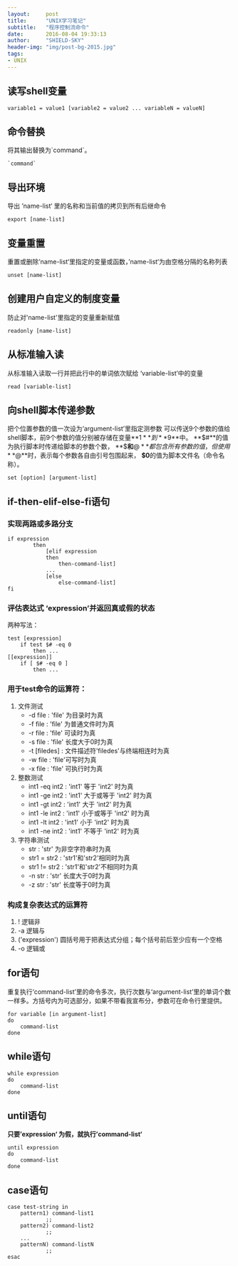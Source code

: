 ```yaml
---
layout:     post
title:      "UNIX学习笔记"
subtitle:   "程序控制流命令"
date:       2016-08-04 19:33:13
author:     "SHIELD-SKY"
header-img: "img/post-bg-2015.jpg"
tags:
- UNIX
---
```

## 读写shell变量
```
variable1 = value1 [variable2 = value2 ... variableN = valueN]
```
## 命令替换
将其输出替换为\`command\`。

```
`command`
```
## 导出环境
导出 ’name-list‘ 里的名称和当前值的拷贝到所有后继命令
```
export [name-list]
```
## 变量重置
重置或删除’name-list‘里指定的变量或函数，’name-list‘为由空格分隔的名称列表
```
unset [name-list]
```
## 创建用户自定义的制度变量
防止对'name-list'里指定的变量重新赋值
```
readonly [name-list]
```
## 从标准输入读
从标准输入读取一行并把此行中的单词依次赋给 ‘variable-list’中的变量
```
read [variable-list]
```
## 向shell脚本传递参数

把个位置参数的值一次设为‘argument-list’里指定测参数
可以传送9个参数的值给shell脚本，前9个参数的值分别被存储在变量**$1**到**$9**中。
**$#**的值为执行脚本时传递给脚本的参数个数，
**$**和**$@**都包含所有参数的值，但使用**$@**时，表示每个参数各自由引号包围起来，
**$0**的值为脚本文件名（命令名称）。

```
set [option] [argument-list]
```


## if-then-elif-else-fi语句
### 实现两路或多路分支

```
if expression
		then
			[elif expression
			then
				then-command-list]
			...
			[else
				else-command-list]
fi
```
### 评估表达式 ‘expression’并返回真或假的状态
两种写法：

```
test [expression]
	if test $# -eq 0
		then ...
[[expression]]
	if [ $# -eq 0 ]
		then ...
```

### 用于test命令的运算符：

1. 文件测试
	- -d file : 'file' 为目录时为真
	- -f file : 'file' 为普通文件时为真
	- -r file : 'file' 可读时为真
	- -s file : 'file' 长度大于0时为真
	- -t [filedes] : 文件描述符'filedes'与终端相连时为真
	- -w file : 'file'可写时为真
	- -x file : 'file' 可执行时为真
2. 整数测试
	- int1 -eq int2 : 'int1' 等于 'int2' 时为真
	- int1 -ge int2 : 'int1' 大于或等于 'int2' 时为真
	- int1 -gt int2 : 'int1' 大于 'int2' 时为真
	- int1 -le int2 : 'int1' 小于或等于 'int2' 时为真
	- int1 -lt int2 : 'int1' 小于 'int2' 时为真
	- int1 -ne int2 : 'int1' 不等于 'int2' 时为真
3. 字符串测试
	- str : 'str' 为非空字符串时为真
	- str1 = str2 : 'str1'和'str2'相同时为真
	- str1 != str2 : 'str1'和'str2'不相同时为真
	- -n str : 'str' 长度大于0时为真
	- -z str : 'str' 长度等于0时为真
	
### 构成复杂表达式的运算符
1. ! 逻辑非
2. -a 逻辑与
3. ('expression') 圆括号用于把表达式分组；每个括号前后至少应有一个空格
4. -o 逻辑或
	
## for语句
重复执行‘command-list’里的命令多次，执行次数与‘argument-list’里的单词个数一样多。方括号内为可选部分，如果不带看我宣布分，参数可在命令行里提供。

```
for variable [in argument-list]
do
	command-list
done
```
## while语句
```
while expression
do
	command-list
done
```
## until语句

**只要’expression‘ 为假，就执行’command-list‘**

```
until expression
do
	command-list
done
```

## case语句
```
case test-string in 
	pattern1) command-list1
	        ;;
	pattern2) command-list2
	        ;;
	...
	patternN) command-listN
	        ;;
esac
```
